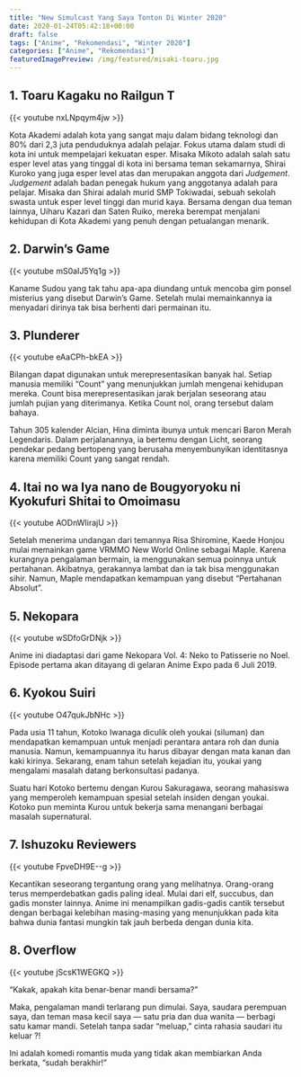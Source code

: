 ```yaml
---
title: "New Simulcast Yang Saya Tonton Di Winter 2020"
date: 2020-01-24T05:42:18+00:00
draft: false
tags: ["Anime", "Rekomendasi", "Winter 2020"]
categories: ["Anime", "Rekomendasi"]
featuredImagePreview: /img/featured/misaki-toaru.jpg
---
```


## 1. Toaru Kagaku no Railgun T 

{{< youtube nxLNpqym4jw >}}

Kota Akademi adalah kota yang sangat maju dalam bidang teknologi dan 80% dari 2,3 juta penduduknya adalah pelajar. Fokus utama dalam studi di kota ini untuk mempelajari kekuatan esper. Misaka Mikoto adalah salah satu esper level atas yang tinggal di kota ini bersama teman sekamarnya, Shirai Kuroko yang juga esper level atas dan merupakan anggota dari _Judgement_. _Judgement_ adalah badan penegak hukum yang anggotanya adalah para pelajar. Misaka dan Shirai adalah murid SMP Tokiwadai, sebuah sekolah swasta untuk esper level tinggi dan murid kaya. Bersama dengan dua teman lainnya, Uiharu Kazari dan Saten Ruiko, mereka berempat menjalani kehidupan di Kota Akademi yang penuh dengan petualangan menarik. 

## 2. Darwin&#8217;s Game

{{< youtube mS0aIJ5Yq1g >}}

Kaname Sudou yang tak tahu apa-apa diundang untuk mencoba gim ponsel misterius yang disebut Darwin&#8217;s Game. Setelah mulai memainkannya ia menyadari dirinya tak bisa berhenti dari permainan itu. 

## 3. Plunderer

{{< youtube eAaCPh-bkEA >}}

Bilangan dapat digunakan untuk merepresentasikan banyak hal. Setiap manusia memiliki &#8220;Count&#8221; yang menunjukkan jumlah mengenai kehidupan mereka. Count bisa merepresentasikan jarak berjalan seseorang atau jumlah pujian yang diterimanya. Ketika Count nol, orang tersebut dalam bahaya.

Tahun 305 kalender Alcian, Hina diminta ibunya untuk mencari Baron Merah Legendaris. Dalam perjalanannya, ia bertemu dengan Licht, seorang pendekar pedang bertopeng yang berusaha menyembunyikan identitasnya karena memiliki Count yang sangat rendah.

## 4. Itai no wa Iya nano de Bougyoryoku ni Kyokufuri Shitai to Omoimasu

{{< youtube AODnWIirajU >}}

Setelah menerima undangan dari temannya Risa Shiromine, Kaede Honjou mulai memainkan game VRMMO New World Online sebagai Maple. Karena kurangnya pengalaman bermain, ia menggunakan semua poinnya untuk pertahanan. Akibatnya, gerakannya lambat dan ia tak bisa menggunakan sihir. Namun, Maple mendapatkan kemampuan yang disebut &#8220;Pertahanan Absolut&#8221;.

## 5. Nekopara

{{< youtube wSDfoGrDNjk >}}

Anime ini diadaptasi dari game Nekopara Vol. 4: Neko to Patisserie no Noel. Episode pertama akan ditayang di gelaran Anime Expo pada 6 Juli 2019.

## 6. Kyokou Suiri

{{< youtube O47qukJbNHc >}}

Pada usia 11 tahun, Kotoko Iwanaga diculik oleh youkai (siluman) dan mendapatkan kemampuan untuk menjadi perantara antara roh dan dunia manusia. Namun, kemampuannya itu harus dibayar dengan mata kanan dan kaki kirinya. Sekarang, enam tahun setelah kejadian itu, youkai yang mengalami masalah datang berkonsultasi padanya.

Suatu hari Kotoko bertemu dengan Kurou Sakuragawa, seorang mahasiswa yang memperoleh kemampuan spesial setelah insiden dengan youkai. Kotoko pun meminta Kurou untuk bekerja sama menangani berbagai masalah supernatural.

## 7. Ishuzoku Reviewers

{{< youtube FpveDH9E--g >}}

Kecantikan seseorang tergantung orang yang melihatnya. Orang-orang terus memperdebatkan gadis paling ideal. Mulai dari elf, succubus, dan gadis monster lainnya. Anime ini menampilkan gadis-gadis cantik tersebut dengan berbagai kelebihan masing-masing yang menunjukkan pada kita bahwa dunia fantasi mungkin tak jauh berbeda dengan dunia kita.

## 8. Overflow

{{< youtube jScsK1WEGKQ >}}

&#8220;Kakak, apakah kita benar-benar mandi bersama?&#8221;

Maka, pengalaman mandi terlarang pun dimulai. Saya, saudara perempuan saya, dan teman masa kecil saya — satu pria dan dua wanita — berbagi satu kamar mandi. Setelah tanpa sadar &#8220;meluap,&#8221; cinta rahasia saudari itu keluar ?!

Ini adalah komedi romantis muda yang tidak akan membiarkan Anda berkata, &#8220;sudah berakhir!&#8221;